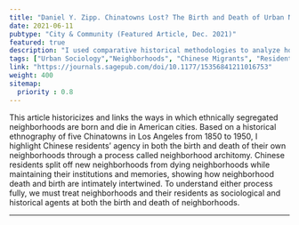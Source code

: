 ```yaml
---
title: "Daniel Y. Zipp. Chinatowns Lost? The Birth and Death of Urban Neighborhoods in an American City"
date: 2021-06-11
pubtype: "City & Community (Featured Article, Dec. 2021)"
featured: true
description: "I used comparative historical methodologies to analyze how Chinese migrants resisted efforts to eradicate their neighborhoods in Los Angeles. Chinese residents split off new neighborhoods from dying neighborhoods while maintaining their institutions and memories, showing how neighborhood death and birth are intimately intertwined. This process is not unique to Los Angeles’ Chinatowns, but has yet to be fully explored in other empirical settings."
tags: ["Urban Sociology","Neighborhoods", "Chinese Migrants", "Residential Segregation", "Qualitative Methods", "Podcasts"]
link: "https://journals.sagepub.com/doi/10.1177/15356841211016753"
weight: 400
sitemap:
  priority : 0.8
---
```


This article historicizes and links the ways in which ethnically segregated neighborhoods are born and die in American cities. Based on a historical ethnography of five Chinatowns in Los Angeles from 1850 to 1950, I highlight Chinese residents’ agency in both the birth and death of their own neighborhoods through a process called neighborhood architomy. Chinese residents split off new neighborhoods from dying neighborhoods while maintaining their institutions and memories, showing how neighborhood death and birth are intimately intertwined. To understand either process fully, we must treat neighborhoods and their residents as sociological and historical agents at both the birth and death of neighborhoods.

---
